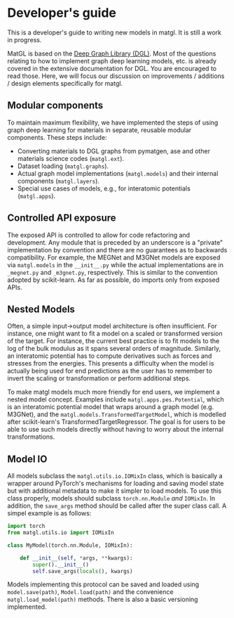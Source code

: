 # Developer's guide

This is a developer's guide to writing new models in matgl. It is still a work in progress.

MatGL is based on the [Deep Graph Library (DGL)][dgl]. Most of the questions relating to how to implement graph deep
learning models, etc. is already covered in the extensive documentation for DGL. You are encouraged to read those. Here,
we will focus our discussion on improvements / additions / design elements specifically for matgl.

## Modular components

To maintain maximum flexibility, we have implemented the steps of using graph deep learning for materials in separate,
reusable modular components. These steps include:
- Converting materials to DGL graphs from pymatgen, ase and other materials science codes (`matgl.ext`).
- Dataset loading (`matgl.graphs`).
- Actual graph model implementations (`matgl.models`) and their internal components (`matgl.layers`).
- Special use cases of models, e.g., for interatomic potentials (`matgl.apps`).

## Controlled API exposure

The exposed API is controlled to allow for code refactoring and development. Any module that is preceded by an
underscore is a "private" implementation by convention and there are no guarantees as to backwards compatibility.
For example, the MEGNet and M3GNet models are exposed via `matgl.models` in the `__init__.py` while the actual
implementations are in `_megnet.py` and `_m3gnet.py`, respectively. This is similar to the convention adopted by
scikit-learn. As far as possible, do imports only from exposed APIs.

## Nested Models

Often, a simple input->output model architecture is often insufficient. For instance, one might want to fit a model
on a scaled or transformed version of the target. For instance, the current best practice is to fit models to the log
of the bulk modulus as it spans several orders of magnitude. Similarly, an interatomic potential has to compute
derivatives such as forces and stresses from the energies. This presents a difficulty when the model is actually
being used for end predictions as the user has to remember to invert the scaling or transformation or perform
additional steps.

To make matgl models much more friendly for end users, we implement a nested model concept. Examples include
`matgl.apps.pes.Potential`, which is an interatomic potential model that wraps around a graph model (e.g. M3GNet),
and the `matgl.models.TransformedTargetModel`, which is modelled after scikit-learn's TransformedTargetRegressor. The
goal is for users to be able to use such models directly without having to worry about the internal transformations.

## Model IO

All models subclass the `matgl.utils.io.IOMixIn` class, which is basically a wrapper around PyTorch's mechanisms for
loading and saving model state but with additional metadata to make it simpler to load models. To use this class
properly, models should subclass `torch.nn.Module` *and* `IOMixIn`. In addition, the `save_args` method should be
called after the super class call. A simpel example is as follows:

```python
import torch
from matgl.utils.io import IOMixIn

class MyModel(torch.nn.Module, IOMixIn):

    def __init__(self, *args, **kwargs):
        super().__init__()
        self.save_args(locals(), kwargs)
```

Models implementing this protocol can be saved and loaded using `model.save(path)`, `Model.load(path)` and the
convenience `matgl.load_model(path)` methods. There is also a basic versioning implemented.

[dgl]: https://www.dgl.ai "DGL website"
